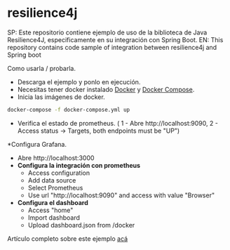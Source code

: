 # resilience4j

SP: Este repositorio contiene ejemplo de uso de la biblioteca de Java Resilience4J, especificamente en su integración con Spring Boot.
EN: This repository contains code sample of integration between resilience4j and Spring boot

Como usarla / probarla.

* Descarga el ejemplo y ponlo en ejecución.
* Necesitas tener docker instalado [Docker](https://docs.docker.com/install/) y [Docker Compose](https://docs.docker.com/compose/install/).
* Inicia las imágenes de docker.
```sh
docker-compose -f docker-compose.yml up
```
* Verifica el estado de prometheus.
( 1 - Abre http://localhost:9090, 2 - 
Access status -> Targets, both endpoints must be "UP")

*Configura Grafana.
 - Abre http://localhost:3000
 - **Configura la integración con prometheus**
     - Access configuration
     - Add data source
     - Select Prometheus
     - Use url "http://localhost:9090" and access with value "Browser"
 - **Configura el dashboard**
     - Access "home"
     - Import dashboard
     - Upload dashboard.json from /docker
     
 Artículo completo sobre este ejemplo [acá](https://blog.sacavix.com/?p=626)